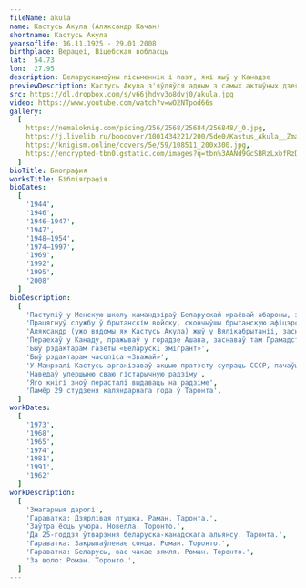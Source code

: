 ```yaml
---
fileName: akula
name: Кастусь Акула (Аляксандр Качан)
shortname: Кастусь Акула
yearsoflife: 16.11.1925 - 29.01.2008
birthplace: Верацеі, Віцебская вобласць
lat:  54.73
lon:  27.95
description: Беларускамоўны пісьменнік і паэт, які жыў у Канадзе
previewDescription: Кастусь Акула з'яўляўся адным з самых актыўных дзеячаў беларускай дыяспары. Грамадскай працай пачаў займацца яшчэ ў Нямеччыне, працаваў у беларускай газеце "Бацькаўшчына" (Мюнхен). Там жа пачаў пісаць і друкавацца ў розных беларускіх эмігранцкіх выданнях. У Канадзе шмат часу аддаваў арганізацыі беларускіх суполак, заснаванню царквы ў Таронта, працы ў нядзельных школах, рэдагаванню часопіса "Зважай", супрацоўніцтву з беларусамі ЗША. К.Акула быў адным з арганізатараў "Згуртавання беларусаў Канады" і яго першым старшынёй. Арганізаваў выпуск штомесячнай газеты "Беларускі эмігрант".
src: https://dl.dropbox.com/s/v66jhdvv3o8dvj0/akula.jpg
video: https://www.youtube.com/watch?v=wO2NTpod66s
gallery:
  [
    https://nemaloknig.com/picimg/256/2568/25684/256848/_0.jpg,
    https://j.livelib.ru/boocover/1001434221/200/5de0/Kastus_Akula__Zmagarnyya_darogi.jpg,
    https://knigism.online/covers/5e/59/108511_200x300.jpg,
    https://encrypted-tbn0.gstatic.com/images?q=tbn%3AANd9GcSBRzLxbfRzD8YztkxamAAO8_mptQel_sdmZO04FCmwsojW6xAE,
  ]
bioTitle: Биография
worksTitle: Бібліяграфія
bioDates: 
  [
    '1944',
    '1946',
    '1946—1947',
    '1947',
    '1948—1954',
    '1974—1997',
    '1969',
    '1992',
    '1995',
    '2008'
  ]
bioDescription: 
  [
    'Паступіў у Менскую школу камандзіраў Беларускай краёвай абароны, з якой адступіў на Захад. Ён трапіў з нямецкімі войскамі ў Францыю, аднак адтуль збег на бок французскіх партызанаў. Працягнуў службу ў 2-м Польскім корпусе Уладзіслава Андэрса як грамадзянін Польшчы, у яго складзе ваяваў у Італіі',
    'Працягнуў службу ў брытанскім войску, скончыўшы брытанскую афіцэрскую школу і вярнуўшыся ў званні капрала ў Італію',
    'Аляксандр (ужо вядомы як Кастусь Акула) жыў у Вялікабрытаніі, заснаваўшы Грамадства беларусаў у Вялікабрытаніі',
    'Пераехаў у Канаду, пражываў у горадзе Ашава, заснаваў там Грамадства беларусаў у Канадзе і стаў першым яго старшынёй',
    'Быў рэдактарам газеты «Беларускі эмігрант»',
    'Быў рэдактарам часопіса «Зважай»',
    'У Манрэалі Кастусь арганізаваў акцыю пратэсту супраць СССР, пачаўшы выкрыкваць антысавецкія лозунгі і раскідваць ўверх брашуры',
    'Наведаў упершыню сваю гістарычную радзіму',
    'Яго кнігі зноў перасталі выдаваць на радзіме',
    'Памёр 29 студзеня каляндарнага года ў Таронта',
  ]
workDates: 
  [
    '1973',
    '1968',
    '1965',
    '1974',
    '1981',
    '1991',
    '1962'
  ]
workDescription: 
  [
    'Змагарныя дарогі',
    'Гараватка: Дзярлівая птушка. Раман. Таронта.',
    'Заўтра ёсць учора. Новелла. Торонто.',
    'Да 25-годдзя ўтварэння беларуска-канадскага альянсу. Таронта.',
    'Гараватка: Закрываўленае сонца. Роман. Торонто.',
    'Гараватка: Беларусы, вас чакае зямля. Роман. Торонто.',
    'За волю: Роман. Торонто.',
  ]
---
```


